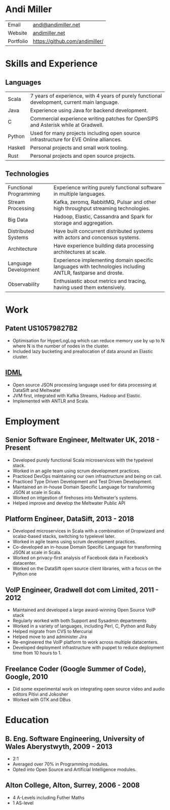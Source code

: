 Andi Miller
===========

|           |                                          |
|-----------|------------------------------------------|
| Email     | <andi@andimiller.net>                    |
| Website   | [andimiller.net](https://andimiller.net) |
| Portfolio | <https://github.com/andimiller/>         |

Skills and Experience
=====================

Languages
---------

|         |                                                                                              |
|---------|----------------------------------------------------------------------------------------------|
| Scala   | 7 years of experience, with 4 years of purely functional development, current main language. |
| Java    | Experience using Java for backend development.                                               |
| C       | Commercial experience writing patches for OpenSIPS and Asterisk while at Gradwell.           |
| Python  | Used for many projects including open source infrastructure for EVE Online alliances.        |
| Haskell | Personal projects and small work tooling.                                                    |
| Rust    | Personal projects and open source projects.                                                  |

Technologies
------------

|                        |                                                                                                            |
|------------------------|------------------------------------------------------------------------------------------------------------|
| Functional Programming | Experience writing purely functional software in multiple languages.                                       |
| Stream Processing      | Kafka, zeromq, RabbitMQ, Pulsar and other high throughput streaming technologies.                          |
| Big Data               | Hadoop, Elastic, Cassandra and Spark for storage and aggregation.                                          |
| Distributed Systems    | Have built concurrent distributed systems with actors and concensus systems.                               |
| Architecture           | Have experience building data processing architectures at scale.                                           |
| Language Development   | Experience implementing domain specific languages with technologies including ANTLR, fastparse and droste. |
| Observability          | Enthusiastic about metrics and tracing, having used them extensively.                                      |

Work
====

Patent US10579827B2
-------------------

-   Optimisation for HyperLogLog which can reduce memory use by up to N
    where N is the number of nodes in the cluster.
-   Included lazy bucketing and preallocation of data around an Elastic
    cluster.

[IDML](https://idml.io/)
------------------------

-   Open source JSON processing language used for data processing at
    DataSift and Meltwater
-   JVM first, integrated with Kafka Streams, Hadoop and Elastic.
-   Implemented with ANTLR and Scala.

Employment
==========

Senior Software Engineer, Meltwater UK, 2018 - Present
------------------------------------------------------

-   Developed purely functional Scala microservices with the typelevel
    stack.
-   Worked in an agile team using scrum development practices.
-   Practiced DevOps maintaining our own infrastructure and being on
    call.
-   Practiced Type Driven Development and Test Driven Development.
-   Maintained an in-house Domain Specific Language for transforming
    JSON at scale in Scala.
-   Worked on intgestion of firehoses into Meltwater’s systems.
-   Helped improve and develop the Meltwater Public API

Platform Engineer, DataSift, 2013 - 2018
----------------------------------------

-   Developed microservices in Scala with a combination of Dropwizard
    and scalaz-based stacks, switching to typelevel later.
-   Worked in agile teams using scrum development practices.
-   Co-developed an in-house Domain Specific Language for transforming
    JSON at scale in Scala.
-   Worked on privacy-first analysis of Facebook data in Facebook’s
    datacenter.
-   Worked on the DataSift open source client libraries, with a focus on
    the Python one

VoIP Engineer, Gradwell dot com Limited, 2011 - 2012
----------------------------------------------------

-   Maintained and developed a large award-winning Open Source VoIP
    stack
-   Regularly worked with both Support and Sysadmin departments
-   Worked in a variety of languages, including Perl, C, Python and Ruby
-   Helped migrate from CVS to Mercurial
-   Helped move to and administer Jira
-   Re-engineered the VoIP platform to work across multiple datacenters.
-   Developed deployment infrastructure with puppet to reduce deployment
    time from 10 hours to 1.

Freelance Coder (Google Summer of Code), Google, 2010
-----------------------------------------------------

-   Did some experimental work on integrating open source video and
    audio editors Pitivi and Jokosher
-   Worked with GTK and DBus

Education
=========

B. Eng. Software Engineering, University of Wales Aberystwyth, 2009 - 2013
--------------------------------------------------------------------------

-   2:1
-   Averaged over 70% in Programming modules.
-   Opted into Open Source and Artificial Intelligence modules.

Alton College, Alton, Surrey, 2006 - 2008
-----------------------------------------

-   4 A-Levels including Futher Maths
-   1 AS-level
